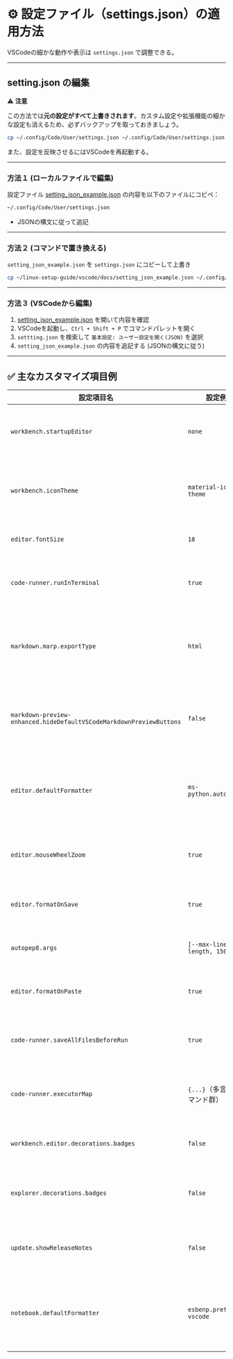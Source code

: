 # ⚙️ 設定ファイル（settings.json）の適用方法

VSCodeの細かな動作や表示は `settings.json` で調整できる。

---

## setting.json の編集

⚠️ **注意**

この方法では**元の設定がすべて上書きされます**。カスタム設定や拡張機能の細かな設定も消えるため、必ずバックアップを取っておきましょう。

```bash
cp ~/.config/Code/User/settings.json ~/.config/Code/User/settings.json.bak
```

また、設定を反映させるにはVSCodeを再起動する。

---

### 方法１ (ローカルファイルで編集)

設定ファイル [setting_json_example.json](./setting_json_example.json) の内容を以下のファイルにコピペ：

```bash
~/.config/Code/User/settings.json
```

- JSONの構文に従って追記

---

### 方法２ (コマンドで置き換える)

`setting_json_example.json` を `settings.json` にコピーして上書き

```bash
cp ~/linux-setup-guide/vscode/docs/setting_json_example.json ~/.config/Code/User/settings.json
```

---

### 方法３ (VSCodeから編集)

1. [setting_json_example.json](./setting_json_example.json) を開いて内容を確認
2. VSCodeを起動し、`Ctrl + Shift + P` でコマンドパレットを開く
3. `settting.json` を検索して `基本設定: ユーザー設定を開く(JSON)` を選択
4. `setting_json_example.json` の内容を追記する (JSONの構文に従う)

---

## ✅ 主なカスタマイズ項目例

| 設定項目名                              | 設定例                        | 説明                                                            |
|------------------------------------------|-------------------------------|-----------------------------------------------------------------|
| `workbench.startupEditor`              | `none`                      | VSCode起動時にスタートページを表示しない                         |
| `workbench.iconTheme`                  | `material-icon-theme`        | アイコンテーマ（Material Icon Theme拡張を使用）                  |
| `editor.fontSize`                      | `18`                          | エディタのフォントサイズ                                         |
| `code-runner.runInTerminal`            | `true`                        | Code Runnerでターミナル実行を有効化                              |
| `markdown.marp.exportType`             | `html`                      | Marp拡張でMarkdownスライドのデフォルト出力形式                   |
| `markdown-preview-enhanced.hideDefaultVSCodeMarkdownPreviewButtons` | `false`       | Markdown Preview Enhanced拡張で既定ボタンを隠さない              |
| `editor.defaultFormatter`              | `ms-python.autopep8`         | デフォルトフォーマッタをautopep8（Python用）に設定               |
| `editor.mouseWheelZoom`                | `true`                        | Ctrl+マウスホイールでエディタのズームを有効化                    |
| `editor.formatOnSave`                  | `true`                        | 保存時に自動でコードフォーマット                                 |
| `autopep8.args`                        | `[--max-line-length, 150]` | autopep8の最大行長を150に指定                                    |
| `editor.formatOnPaste`                 | `true`                        | 貼り付け時にも自動フォーマット                                   |
| `code-runner.saveAllFilesBeforeRun`    | `true`                        | Code Runnerで実行前に全ファイルを保存                            |
| `code-runner.executorMap`              | `{...}`（多言語コマンド群）   | 各言語ごとの実行コマンドをカスタマイズ                           |
| `workbench.editor.decorations.badges`  | `false`                       | エディタタブのバッジ装飾を非表示                                 |
| `explorer.decorations.badges`          | `false`                       | ファイルエクスプローラのバッジ装飾を非表示                       |
| `update.showReleaseNotes`              | `false`                       | アップデート後のリリースノート表示を無効化                        |
| `notebook.defaultFormatter`            | `esbenp.prettier-vscode`     | ノートブックセルの既定フォーマッタをPrettierに指定                |
